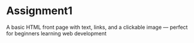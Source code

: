 # Assignment1
A basic HTML front page with text, links, and a clickable image — perfect for beginners learning web development
